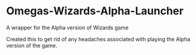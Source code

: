 # Omegas-Wizards-Alpha-Launcher
A wrapper for the Alpha version of Wizards game

Created this to get rid of any headaches associated with playing the Alpha version of the game.
